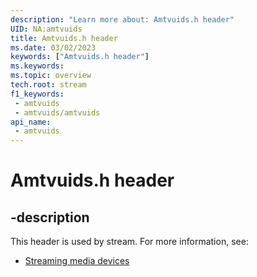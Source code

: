 ```yaml
---
description: "Learn more about: Amtvuids.h header"
UID: NA:amtvuids
title: Amtvuids.h header
ms.date: 03/02/2023
keywords: ["Amtvuids.h header"]
ms.keywords: 
ms.topic: overview
tech.root: stream
f1_keywords:
 - amtvuids
 - amtvuids/amtvuids
api_name:
 - amtvuids
---
```


# Amtvuids.h header

## -description

This header is used by stream. For more information, see:

- [Streaming media devices](../_stream/index.md)
